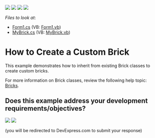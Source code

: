 <!-- default badges list -->
![](https://img.shields.io/endpoint?url=https://codecentral.devexpress.com/api/v1/VersionRange/128597256/21.2.1%2B)
[![](https://img.shields.io/badge/Open_in_DevExpress_Support_Center-FF7200?style=flat-square&logo=DevExpress&logoColor=white)](https://supportcenter.devexpress.com/ticket/details/E91)
[![](https://img.shields.io/badge/📖_How_to_use_DevExpress_Examples-e9f6fc?style=flat-square)](https://docs.devexpress.com/GeneralInformation/403183)
[![](https://img.shields.io/badge/💬_Leave_Feedback-feecdd?style=flat-square)](#does-this-example-address-your-development-requirementsobjectives)
<!-- default badges end -->
<!-- default file list -->
*Files to look at*:

* [Form1.cs](./CS/Form1.cs) (VB: [Form1.vb](./VB/Form1.vb))
* [MyBrick.cs](./CS/MyBrick.cs) (VB: [MyBrick.vb](./VB/MyBrick.vb))
<!-- default file list end -->

# How to Create a Custom Brick

This example demonstrates how to inherit from existing Brick classes to create custom bricks.

For more information on Brick classes, review the following help topic: [Bricks](https://docs.devexpress.com/WindowsForms/88/controls-and-libraries/printing-exporting/concepts/basic-terms/bricks).

<!-- feedback -->
## Does this example address your development requirements/objectives?

[<img src="https://www.devexpress.com/support/examples/i/yes-button.svg"/>](https://www.devexpress.com/support/examples/survey.xml?utm_source=github&utm_campaign=reporting-winforms-custom-brick&~~~was_helpful=yes) [<img src="https://www.devexpress.com/support/examples/i/no-button.svg"/>](https://www.devexpress.com/support/examples/survey.xml?utm_source=github&utm_campaign=reporting-winforms-custom-brick&~~~was_helpful=no)

(you will be redirected to DevExpress.com to submit your response)
<!-- feedback end -->
